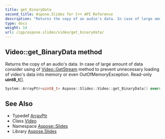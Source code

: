 ```yaml
---
title: get_BinaryData
second_title: Aspose.Slides for C++ API Reference
description: "Returns the copy of an audio's data. In case of large amount of data consider using of Video::GetStream method to prevent unnecessary loading of video's data into memory or even OutOfMemoryException. Read-only uint8_t[]."
type: docs
weight: 14
url: /cpp/aspose.slides/video/get_binarydata/
---
```

## Video::get_BinaryData method


Returns the copy of an audio's data. In case of large amount of data consider using of [Video::GetStream](../getstream/) method to prevent unnecessary loading of video's data into memory or even OutOfMemoryException. Read-only **uint8_t**[].

```cpp
System::ArrayPtr<uint8_t> Aspose::Slides::Video::get_BinaryData() override
```

## See Also

* Typedef [ArrayPtr](../../../system/arrayptr/)
* Class [Video](../)
* Namespace [Aspose::Slides](../../)
* Library [Aspose.Slides](../../../)
